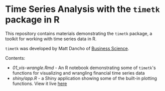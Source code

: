 # Time Series Analysis with the `timetk` package in R

This repository contains materials demonstrating the `timetk` package, a toolkit for working with time series data in R.

`timetk` was developed by Matt Dancho of [Business Science](https://www.business-science.io/).

Contents:

* _01_vis-wrangle.Rmd_ - An R notebook demonstrating some of `timetk`'s functions for visualizing and wrangling financial time series data
* _shiny/app.R_ - a Shiny application showing some of the built-in plotting functions. View it live [here](https://nrohr.shinyapps.io/timetk-app/)
